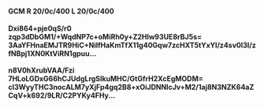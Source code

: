 #### GCM R 20/0c/400 L 20/0c/400
**Dxi864+pje0qS/r0**<br/>**zqp3dDbGM1/+WqdNP7c+oMiRh0y+Z2HIw93UE8rBJ5s=**<br/>**3AaYFHnaEMJTR9HiC+NilfHaKmTfX11g40Gqw7zcHXT5tYxYl/z4sv0l3I/zfNBpj1XN0KtViRN1gpuu...**<br/><br/>
**n8V0hXrubVAA/Fzi**<br/>**7HLoLGDxG66hCJUdgLrgSIkuMHC/GtGfrH2XcEgMODM=**<br/>**cI3WyyTHC3nocALM7yXjFp4gq2B8+xOiJDNNlcJv+M2/1aj8N3NZK64aZCqV+k692/9LR/C2PYKy4FHy...**